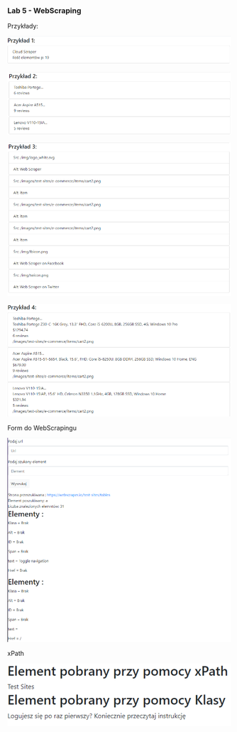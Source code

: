 ### Lab 5 - WebScraping

Przykłady:

![](screens/przy1.png)

![](screens/przy2.png)

![](screens/przy3.png)

![](screens/przy4.png)

Form do WebScrapingu

![](screens/search-scraping.png)

xPath

![](screens/xpath.png)

